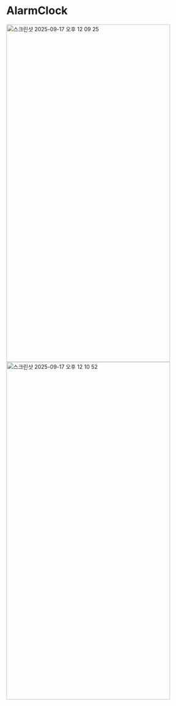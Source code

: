 # AlarmClock
<img width="428" height="883" alt="스크린샷 2025-09-17 오후 12 09 25" src="https://github.com/user-attachments/assets/8facf1db-74de-4b2a-8b93-bc5bec9ad1b0" />
<img width="428" height="883" alt="스크린샷 2025-09-17 오후 12 10 52" src="https://github.com/user-attachments/assets/a56ca296-ee5c-4d78-b888-062bc337b8f8" />
